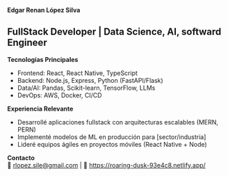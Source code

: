 **Edgar Renan López Silva**  
## FullStack Developer | Data Science, AI, softward Engineer  

**Tecnologías Principales**  
- Frontend: React, React Native, TypeScript  
- Backend: Node.js, Express, Python (FastAPI/Flask)  
- Data/AI: Pandas, Scikit-learn, TensorFlow, LLMs  
- DevOps: AWS, Docker, CI/CD  

**Experiencia Relevante**  
- Desarrollé aplicaciones fullstack con arquitecturas escalables (MERN, PERN)  
- Implementé modelos de ML en producción para [sector/industria]  
- Lideré equipos ágiles en proyectos móviles (React Native + Node)  

**Contacto**  
📩 rlopez.sile@gmail.com | 🔗 https://roaring-dusk-93e4c8.netlify.app/